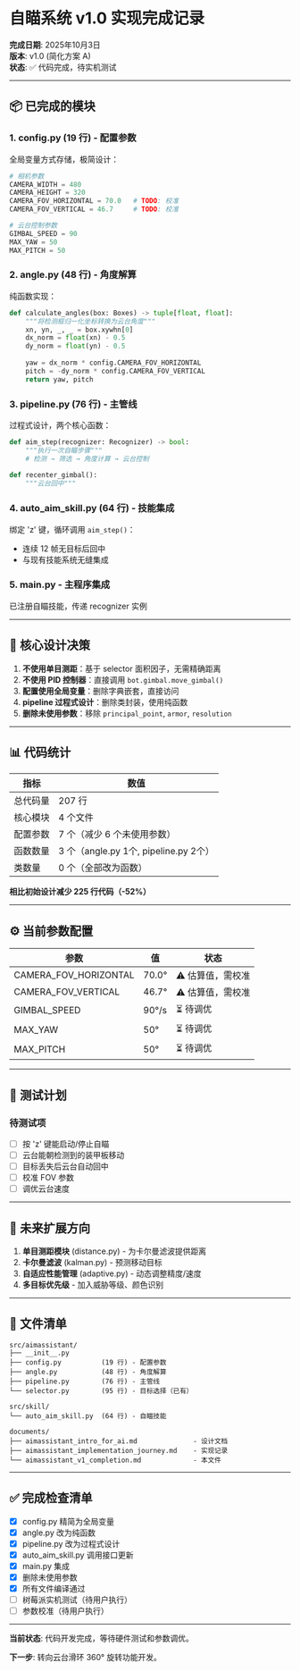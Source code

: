 # 自瞄系统 v1.0 实现完成记录

**完成日期**: 2025年10月3日  
**版本**: v1.0 (简化方案 A)  
**状态**: ✅ 代码完成，待实机测试

---

## 📦 已完成的模块

### 1. **config.py** (19 行) - 配置参数
全局变量方式存储，极简设计：
```python
# 相机参数
CAMERA_WIDTH = 480
CAMERA_HEIGHT = 320
CAMERA_FOV_HORIZONTAL = 70.0   # TODO: 校准
CAMERA_FOV_VERTICAL = 46.7     # TODO: 校准

# 云台控制参数
GIMBAL_SPEED = 90
MAX_YAW = 50
MAX_PITCH = 50
```

### 2. **angle.py** (48 行) - 角度解算
纯函数实现：
```python
def calculate_angles(box: Boxes) -> tuple[float, float]:
    """将检测框归一化坐标转换为云台角度"""
    xn, yn, _, _ = box.xywhn[0]
    dx_norm = float(xn) - 0.5
    dy_norm = float(yn) - 0.5
    
    yaw = dx_norm * config.CAMERA_FOV_HORIZONTAL
    pitch = -dy_norm * config.CAMERA_FOV_VERTICAL
    return yaw, pitch
```

### 3. **pipeline.py** (76 行) - 主管线
过程式设计，两个核心函数：
```python
def aim_step(recognizer: Recognizer) -> bool:
    """执行一次自瞄步骤"""
    # 检测 → 筛选 → 角度计算 → 云台控制
    
def recenter_gimbal():
    """云台回中"""
```

### 4. **auto_aim_skill.py** (64 行) - 技能集成
绑定 'z' 键，循环调用 `aim_step()`：
- 连续 12 帧无目标后回中
- 与现有技能系统无缝集成

### 5. **main.py** - 主程序集成
已注册自瞄技能，传递 recognizer 实例

---

## 🎯 核心设计决策

1. **不使用单目测距**：基于 selector 面积因子，无需精确距离
2. **不使用 PID 控制器**：直接调用 `bot.gimbal.move_gimbal()`
3. **配置使用全局变量**：删除字典嵌套，直接访问
4. **pipeline 过程式设计**：删除类封装，使用纯函数
5. **删除未使用参数**：移除 `principal_point`, `armor`, `resolution`

---

## 📊 代码统计

| 指标 | 数值 |
|------|------|
| 总代码量 | 207 行 |
| 核心模块 | 4 个文件 |
| 配置参数 | 7 个（减少 6 个未使用参数） |
| 函数数量 | 3 个（angle.py 1个, pipeline.py 2个） |
| 类数量 | 0 个（全部改为函数） |

**相比初始设计减少 225 行代码（-52%）**

---

## ⚙️ 当前参数配置

| 参数 | 值 | 状态 |
|------|-----|------|
| CAMERA_FOV_HORIZONTAL | 70.0° | ⚠️ 估算值，需校准 |
| CAMERA_FOV_VERTICAL | 46.7° | ⚠️ 估算值，需校准 |
| GIMBAL_SPEED | 90°/s | ⏳ 待调优 |
| MAX_YAW | 50° | ⏳ 待调优 |
| MAX_PITCH | 50° | ⏳ 待调优 |

---

## 🧪 测试计划

### 待测试项
- [ ] 按 'z' 键能启动/停止自瞄
- [ ] 云台能朝检测到的装甲板移动
- [ ] 目标丢失后云台自动回中
- [ ] 校准 FOV 参数
- [ ] 调优云台速度

---

## 🚀 未来扩展方向

1. **单目测距模块** (distance.py) - 为卡尔曼滤波提供距离
2. **卡尔曼滤波** (kalman.py) - 预测移动目标
3. **自适应性能管理** (adaptive.py) - 动态调整精度/速度
4. **多目标优先级** - 加入威胁等级、颜色识别

---

## 📝 文件清单

```
src/aimassistant/
├── __init__.py
├── config.py          (19 行) - 配置参数
├── angle.py           (48 行) - 角度解算
├── pipeline.py        (76 行) - 主管线
└── selector.py        (95 行) - 目标选择（已有）

src/skill/
└── auto_aim_skill.py  (64 行) - 自瞄技能

documents/
├── aimassistant_intro_for_ai.md              - 设计文档
├── aimassistant_implementation_journey.md    - 实现记录
└── aimassistant_v1_completion.md             - 本文件
```

---

## ✅ 完成检查清单

- [x] config.py 精简为全局变量
- [x] angle.py 改为纯函数
- [x] pipeline.py 改为过程式设计
- [x] auto_aim_skill.py 调用接口更新
- [x] main.py 集成
- [x] 删除未使用参数
- [x] 所有文件编译通过
- [ ] 树莓派实机测试（待用户执行）
- [ ] 参数校准（待用户执行）

---

**当前状态**: 代码开发完成，等待硬件测试和参数调优。

**下一步**: 转向云台滑环 360° 旋转功能开发。
